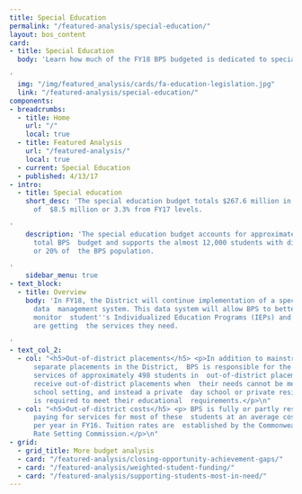 ```yaml
---
title: Special Education
permalink: "/featured-analysis/special-education/"
layout: bos_content
card:
- title: Special Education
  body: 'Learn how much of the FY18 BPS budgeted is dedicated to special education.

'
  img: "/img/featured_analysis/cards/fa-education-legislation.jpg"
  link: "/featured-analysis/special-education/"
components:
- breadcrumbs:
  - title: Home
    url: "/"
    local: true
  - title: Featured Analysis
    url: "/featured-analysis/"
    local: true
  - current: Special Education
  - published: 4/13/17
- intro:
  - title: Special education
    short_desc: 'The special education budget totals $267.6 million in FY18, an increase
      of  $8.5 million or 3.3% from FY17 levels.

'
    description: 'The special education budget accounts for approximately 22% of the
      total BPS  budget and supports the almost 12,000 students with disabilities,
      or 20% of  the BPS population.

'
    sidebar_menu: true
- text_block:
  - title: Overview
    body: 'In FY18, the District will continue implementation of a special education
      data  management system. This data system will allow BPS to better manage and
      monitor  student''s Individualized Education Programs (IEPs) and ensure they
      are getting  the services they need.

'
- text_col_2:
  - col: "<h5>Out-of-district placements</h5> <p>In addition to mainstream or substantially
      separate placements in the District,  BPS is responsible for the educational
      services of approximately 498 students in  out-of-district placements. Students
      receive out-of-district placements when  their needs cannot be met in a public
      school setting, and instead a private  day school or private residential school
      is required to meet their educational  requirements.</p>\n"
  - col: "<h5>Out-of-district costs</h5> <p> BPS is fully or partly responsible for
      paying for services for most of these  students at an average cost of $84,000
      per year in FY16. Tuition rates are  established by the Commonwealth of Massachusetts
      Rate Setting Commission.</p>\n"
- grid:
  - grid_title: More budget analysis
  - card: "/featured-analysis/closing-opportunity-achievement-gaps/"
  - card: "/featured-analysis/weighted-student-funding/"
  - card: "/featured-analysis/supporting-students-most-in-need/"
---
```


